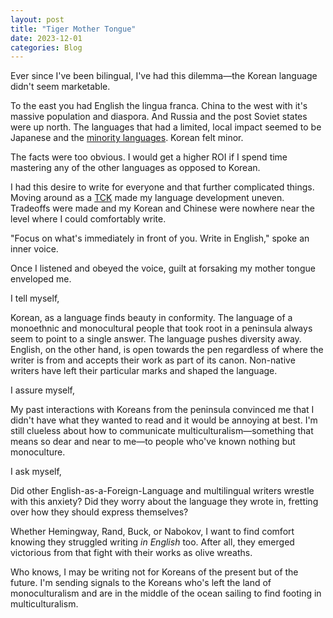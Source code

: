 ```yaml
---
layout: post
title: "Tiger Mother Tongue"
date: 2023-12-01
categories: Blog
---
```


Ever since I've been bilingual, I've had this dilemma—the Korean language didn't seem marketable.

To the east you had English the lingua franca. China to the west with it's massive population and diaspora. And Russia and the post Soviet states were up north. The languages that had a limited, local impact seemed to be Japanese and the [minority languages](https://en.wikipedia.org/wiki/Minority_language). Korean felt minor.

The facts were too obvious. I would get a higher ROI if I spend time mastering any of the other languages as opposed to Korean.

I had this desire to write for everyone and that further complicated things. Moving around as a [TCK](https://en.wikipedia.org/wiki/Third_culture_kid) made my language development uneven. Tradeoffs were made and my Korean and Chinese were nowhere near the level where I could comfortably write.

"Focus on what's immediately in front of you. Write in English," spoke an inner voice.

Once I listened and obeyed the voice, guilt at forsaking my mother tongue enveloped me.

I tell myself,

Korean, as a language finds beauty in conformity. The language of a monoethnic and monocultural people that took root in a peninsula always seem to point to a single answer. The language pushes diversity away. English, on the other hand, is open towards the pen regardless of where the writer is from and accepts their work as part of its canon. Non-native writers have left their particular marks and shaped the language. 

I assure myself,

My past interactions with Koreans from the peninsula convinced me that I didn't have what they wanted to read and it would be annoying at best. I'm still clueless about how to communicate multiculturalism—something that means so dear and near to me—to people who've known nothing but monoculture.

I ask myself,

Did other English-as-a-Foreign-Language and multilingual writers wrestle with this anxiety? Did they worry about the language they wrote in, fretting over how they should express themselves?

Whether Hemingway, Rand, Buck, or Nabokov, I want to find comfort knowing they struggled writing _in English_ too. After all, they emerged victorious from that fight with their works as olive wreaths.

Who knows, I may be writing not for Koreans of the present but of the future. I'm sending signals to the Koreans who's left the land of monoculturalism and are in the middle of the ocean sailing to find footing in multiculturalism.